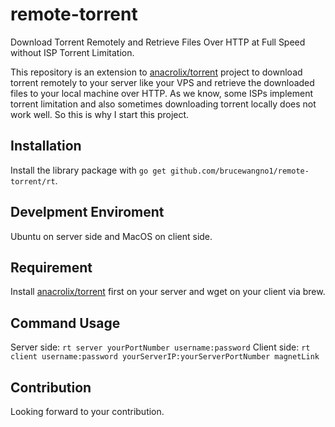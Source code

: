 # remote-torrent

Download Torrent Remotely and Retrieve Files Over HTTP at Full Speed without ISP Torrent Limitation.

This repository is an extension to [anacrolix/torrent](https://github.com/anacrolix/torrent) project to download torrent remotely to your server like your VPS and retrieve the downloaded files to your local machine over HTTP. As we know, some ISPs implement torrent limitation and also sometimes downloading torrent locally does not work well. So this is why I start this project.

## Installation

Install the library package with `go get github.com/brucewangno1/remote-torrent/rt`.

## Develpment Enviroment

Ubuntu on server side and MacOS on client side.

## Requirement

Install [anacrolix/torrent](https://github.com/anacrolix/torrent) first on your server and wget on your client via brew.

## Command Usage

Server side: `rt server yourPortNumber username:password`
Client side: `rt client username:password yourServerIP:yourServerPortNumber magnetLink`

## Contribution

Looking forward to your contribution.
